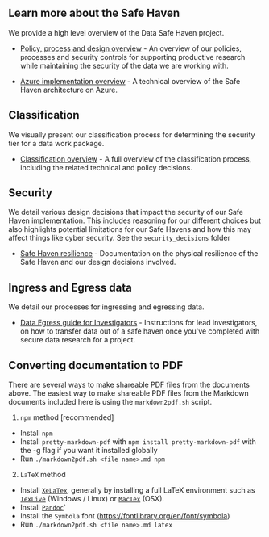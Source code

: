 ## Learn more about the Safe Haven


We provide a high level overview of the Data Safe Haven project.


  - [Policy, process and design overview](overview/provider-overview.md) - An overview of our policies, processes and security controls for supporting productive research while maintaining the security of the data we are working with.

  - [Azure implementation overview](overview/provider-azure-implementation-details.md) - A technical overview of the Safe Haven architecture on Azure.

## Classification

We visually present our classification process for determining the security tier for a data work package.

- [Classification overview](classification/classification-overview.md) - A full overview of the classification process, including the related technical and policy decisions.


## Security

We detail various design decisions that impact the security of our Safe Haven implementation. This includes reasoning for our different choices but also highlights potential limitations for our Safe Havens and how this may affect things like cyber security.
See the `security_decisions` folder

- [Safe Haven resilience](security_decisions/physical_resilence_and_availability.md) - Documentation on the physical resilience of the Safe Haven and our design decisions involved.

## Ingress and Egress data

We detail our processes for ingressing and egressing data.

  - [Data Egress guide for Investigators](ingress_and_egress/investigator-data-egress.md) - Instructions for lead investigators, on how to transfer data out of a safe haven once you've completed with secure data research for a project.



## Converting documentation to PDF

There are several ways to make shareable PDF files from the documents above.
The easiest way to make shareable PDF files from the Markdown documents included here is using the `markdown2pdf.sh` script.

1. `npm` method [recommended]
- Install `npm`
- Install `pretty-markdown-pdf` with `npm install pretty-markdown-pdf` with the -g flag if you want it installed globally
- Run `./markdown2pdf.sh <file name>.md npm`

2. `LaTeX` method
- Install [`XeLaTex`](http://xetex.sourceforge.net/), generally by installing a full LaTeX environment such as [`TexLive`](http://www.tug.org/texlive/) (Windows / Linux) or [`MacTex`](http://www.tug.org/mactex/) (OSX).
- Install [`Pandoc`](https://pandoc.org/installing.html)`
- Install the `Symbola` font (https://fontlibrary.org/en/font/symbola)
- Run `./markdown2pdf.sh <file name>.md latex`
